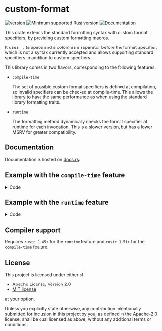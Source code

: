# custom-format

[![version](https://img.shields.io/crates/v/custom-format?color=blue&style=flat-square)](https://crates.io/crates/custom-format)
![Minimum supported Rust version](https://img.shields.io/badge/rustc-1.45+-important?logo=rust "Minimum Supported Rust Version")
[![Documentation](https://docs.rs/custom-format/badge.svg)](https://docs.rs/custom-format)

This crate extends the standard formatting syntax with custom format specifiers, by providing custom formatting macros.

It uses ` :` (a space and a colon) as a separator before the format specifier, which is not a syntax currently accepted and allows supporting standard specifiers in addition to custom specifiers.

This library comes in two flavors, corresponding to the following features:

- `compile-time`

    The set of possible custom format specifiers is defined at compilation, so invalid specifiers can be checked at compile-time.
    This allows the library to have the same performance as when using the standard library formatting traits.

- `runtime`

    The formatting method dynamically checks the format specifier at runtime for each invocation.
    This is a slower version, but has a lower MSRV for greater compatibility.

## Documentation

Documentation is hosted on [docs.rs](https://docs.rs/custom-format/latest/).

## Example with the `compile-time` feature

<details>
<summary>Code</summary>

```rust
use custom_format::compile_time as cfmt;
use custom_format::custom_formatter;

use core::fmt;

pub struct DateTime {
    year: i32,
    month: u8,
    month_day: u8,
    hour: u8,
    minute: u8,
    second: u8,
    nanoseconds: u32,
}

macro_rules! impl_custom_format_for_datetime {
    (match spec { $($spec:literal => $func:expr $(,)?)* }) => {
        $(
            impl cfmt::CustomFormat<{ cfmt::spec($spec) }> for DateTime {
                fn fmt(&self, f: &mut fmt::Formatter) -> fmt::Result {
                    ($func as fn(&Self, &mut fmt::Formatter) -> fmt::Result)(self, f)
                }
            }
        )*
    };
}

impl_custom_format_for_datetime!(match spec {
    // Year with pad for at least 4 digits
    "%Y" => |this, f| write!(f, "{:04}", this.year),
    // Year % 100 (00..99)
    "%y" => |this, f| write!(f, "{:02}", (this.year % 100).abs()),
    // Month of the year, zero-padded (01..12)
    "%m" => |this, f| write!(f, "{:02}", this.month),
    // Day of the month, zero-padded (01..31)
    "%d" => |this, f| write!(f, "{:02}", this.month_day),
    // Hour of the day, 24-hour clock, zero-padded (00..23)
    "%H" => |this, f| write!(f, "{:02}", this.hour),
    // Minute of the hour (00..59)
    "%M" => |this, f| write!(f, "{:02}", this.minute),
    // Second of the minute (00..60)
    "%S" => |this, f| write!(f, "{:02}", this.second),
    // Nanosecond (9 digits)
    "%9N" => |this, f| write!(f, "{:09}", this.nanoseconds),
    // Date (%m/%d/%y)
    "%D" => {
        |this, f| {
            let month = custom_formatter!("%m", this);
            let day = custom_formatter!("%d", this);
            let year = custom_formatter!("%y", this);
            write!(f, "{}/{}/{}", month, day, year)
        }
    }
    // The ISO 8601 date format (%Y-%m-%d)
    "%F" => {
        |this, f| {
            let year = custom_formatter!("%Y", this);
            let month = custom_formatter!("%m", this);
            let day = custom_formatter!("%d", this);
            write!(f, "{}-{}-{}", year, month, day)
        }
    }
    // 24-hour time (%H:%M:%S)
    "%T" => {
        |this, f| {
            let hour = custom_formatter!("%H", this);
            let minute = custom_formatter!("%M", this);
            let second = custom_formatter!("%S", this);
            write!(f, "{}:{}:{}", hour, minute, second)
        }
    }
});

let date_time = DateTime {
    year: 1836,
    month: 5,
    month_day: 18,
    hour: 23,
    minute: 45,
    second: 54,
    nanoseconds: 123456789,
};

// Expands to:
//
// match (&(date_time), &("The date time is")) {
//     (arg0, arg1) => {
//         ::std::println!(
//             "{0}: {1}-{2}-{3} {4}:{5}:{6}.{7}",
//             arg1,
//             ::custom_format::custom_formatter!("%Y", arg0),
//             ::custom_format::custom_formatter!("%m", arg0),
//             ::custom_format::custom_formatter!("%d", arg0),
//             ::custom_format::custom_formatter!("%H", arg0),
//             ::custom_format::custom_formatter!("%M", arg0),
//             ::custom_format::custom_formatter!("%S", arg0),
//             ::custom_format::custom_formatter!("%9N", arg0)
//         )
//     }
// }
//
// Output: "The date time is: 1836-05-18 23:45:54.123456789"
//
cfmt::println!(
    "{prefix}: {0 :%Y}-{0 :%m}-{0 :%d} {0 :%H}:{0 :%M}:{0 :%S}.{0 :%9N}",
    date_time,
    prefix = "The date time is",
);

// Compile-time error since "%h" is not a valid format specifier
// cfmt::println!("{0 :%h}", date_time);
```

</details>

## Example with the `runtime` feature

<details>
<summary>Code</summary>

```rust
use custom_format::runtime::{self as cfmt, CustomFormat, CustomFormatter};

use core::fmt;

pub struct DateTime {
    year: i32,
    month: u8,
    month_day: u8,
    hour: u8,
    minute: u8,
    second: u8,
    nanoseconds: u32,
}

impl CustomFormat for DateTime {
    fn fmt(&self, f: &mut fmt::Formatter, spec: &str) -> fmt::Result {
        match spec {
            // Year with pad for at least 4 digits
            "%Y" => write!(f, "{:04}", self.year),
            // Year % 100 (00..99)
            "%y" => write!(f, "{:02}", (self.year % 100).abs()),
            // Month of the year, zero-padded (01..12)
            "%m" => write!(f, "{:02}", self.month),
            // Day of the month, zero-padded (01..31)
            "%d" => write!(f, "{:02}", self.month_day),
            // Hour of the day, 24-hour clock, zero-padded (00..23)
            "%H" => write!(f, "{:02}", self.hour),
            // Minute of the hour (00..59)
            "%M" => write!(f, "{:02}", self.minute),
            // Second of the minute (00..60)
            "%S" => write!(f, "{:02}", self.second),
            // Nanosecond (9 digits)
            "%9N" => write!(f, "{:09}", self.nanoseconds),
            // Date (%m/%d/%y)
            "%D" => {
                let month = CustomFormatter::new("%m", self);
                let day = CustomFormatter::new("%d", self);
                let year = CustomFormatter::new("%y", self);
                write!(f, "{}/{}/{}", month, day, year)
            }
            // The ISO 8601 date format (%Y-%m-%d)
            "%F" => {
                let year = CustomFormatter::new("%Y", self);
                let month = CustomFormatter::new("%m", self);
                let day = CustomFormatter::new("%d", self);
                write!(f, "{}-{}-{}", year, month, day)
            }
            // 24-hour time (%H:%M:%S)
            "%T" => {
                let hour = CustomFormatter::new("%H", self);
                let minute = CustomFormatter::new("%M", self);
                let second = CustomFormatter::new("%S", self);
                write!(f, "{}:{}:{}", hour, minute, second)
            }
            // Invalid format specifier
            _ => Err(fmt::Error),
        }
    }
}

let date_time = DateTime {
    year: 1836,
    month: 5,
    month_day: 18,
    hour: 23,
    minute: 45,
    second: 54,
    nanoseconds: 123456789,
};

// Expands to:
//
// match (&(date_time), &("The date time is")) {
//     (arg0, arg1) => {
//         ::std::println!(
//             "{0}: {1}-{2}-{3} {4}:{5}:{6}.{7}",
//             arg1,
//             ::custom_format::runtime::CustomFormatter::new("%Y", arg0),
//             ::custom_format::runtime::CustomFormatter::new("%m", arg0),
//             ::custom_format::runtime::CustomFormatter::new("%d", arg0),
//             ::custom_format::runtime::CustomFormatter::new("%H", arg0),
//             ::custom_format::runtime::CustomFormatter::new("%M", arg0),
//             ::custom_format::runtime::CustomFormatter::new("%S", arg0),
//             ::custom_format::runtime::CustomFormatter::new("%9N", arg0)
//         )
//     }
// }
//
// Output: "The date time is: 1836-05-18 23:45:54.123456789"
//
cfmt::println!(
    "{prefix}: {0 :%Y}-{0 :%m}-{0 :%d} {0 :%H}:{0 :%M}:{0 :%S}.{0 :%9N}",
    date_time,
    prefix = "The date time is",
);

// Panic at runtime since "%h" is not a valid format specifier
// cfmt::println!("{0 :%h}", date_time);
```

</details>

## Compiler support

Requires `rustc 1.45+` for the `runtime` feature and `rustc 1.51+` for the `compile-time` feature.

## License

This project is licensed under either of

- [Apache License, Version 2.0](https://github.com/x-hgg-x/custom-format/blob/master/LICENSE-Apache)
- [MIT license](https://github.com/x-hgg-x/custom-format/blob/master/LICENSE-MIT)

at your option.

Unless you explicitly state otherwise, any contribution intentionally submitted for inclusion in
this project by you, as defined in the Apache-2.0 license, shall be dual licensed as above, without any
additional terms or conditions.
